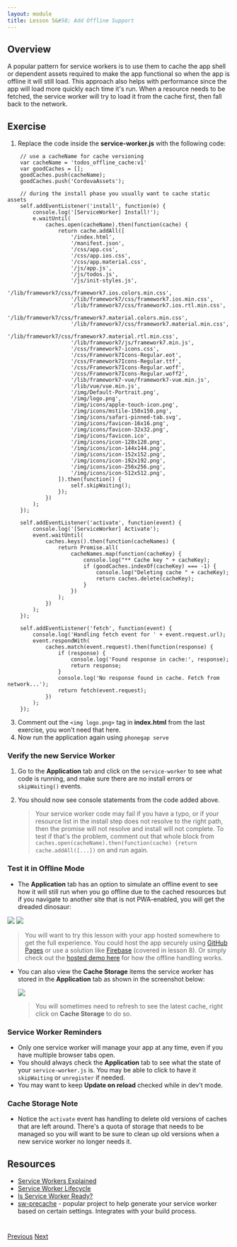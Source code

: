 ```yaml
---
layout: module
title: Lesson 5&#58; Add Offline Support
---
```

## Overview
A popular pattern for service workers is to use them to cache the app shell or dependent assets required to make the app functional so when the app is offline it will still load. This approach also helps with performance since the app will load more quickly each time it's run. When a resource needs to be fetched, the service worker will try to load it from the cache first, then fall back to the network.

## Exercise

1. Replace the code inside the **service-worker.js** with the following code:

```
    // use a cacheName for cache versioning
    var cacheName = 'todos_offline_cache:v1'
    var goodCaches = [];
    goodCaches.push(cacheName);
    goodCaches.push('CordovaAssets'); 

    // during the install phase you usually want to cache static assets
    self.addEventListener('install', function(e) {
        console.log('[ServiceWorker] Install!');
        e.waitUntil(
            caches.open(cacheName).then(function(cache) {
                return cache.addAll([
                    '/index.html',
                    '/manifest.json',
                    '/css/app.css',
                    '/css/app.ios.css',
                    '/css/app.material.css',
                    '/js/app.js',
                    '/js/todos.js',
                    '/js/init-styles.js',
                    '/lib/framework7/css/framework7.ios.colors.min.css',
                    '/lib/framework7/css/framework7.ios.min.css',
                    '/lib/framework7/css/framework7.ios.rtl.min.css',
                    '/lib/framework7/css/framework7.material.colors.min.css',
                    '/lib/framework7/css/framework7.material.min.css',
                    '/lib/framework7/css/framework7.material.rtl.min.css',
                    '/lib/framework7/js/framework7.min.js',
                    '/css/framework7-icons.css',
                    '/css/Framework7Icons-Regular.eot',
                    '/css/Framework7Icons-Regular.ttf',
                    '/css/Framework7Icons-Regular.woff',
                    '/css/Framework7Icons-Regular.woff2',
                    '/lib/framework7-vue/framework7-vue.min.js',
                    '/lib/vue/vue.min.js',
                    '/img/Default-Portrait.png',
                    '/img/logo.png',
                    '/img/icons/apple-touch-icon.png',
                    '/img/icons/mstile-150x150.png',
                    '/img/icons/safari-pinned-tab.svg',
                    '/img/icons/favicon-16x16.png',
                    '/img/icons/favicon-32x32.png',
                    '/img/icons/favicon.ico',
                    '/img/icons/icon-128x128.png',
                    '/img/icons/icon-144x144.png',
                    '/img/icons/icon-152x152.png',
                    '/img/icons/icon-192x192.png',
                    '/img/icons/icon-256x256.png',
                    '/img/icons/icon-512x512.png',
                ]).then(function() {
                    self.skipWaiting();
                });
            })
        );
    });

    self.addEventListener('activate', function(event) {
        console.log('[ServiceWorker] Activate');
        event.waitUntil(
            caches.keys().then(function(cacheNames) {
                return Promise.all(
                    cacheNames.map(function(cacheKey) {
                        console.log("** Cache key " + cacheKey);
                        if (goodCaches.indexOf(cacheKey) === -1) {
                            console.log("Deleting cache " + cacheKey);
                            return caches.delete(cacheKey);
                        }
                    })
                );
            })
        );
    });

    self.addEventListener('fetch', function(event) {    
        console.log('Handling fetch event for ' + event.request.url);  
        event.respondWith(
            caches.match(event.request).then(function(response) {
                if (response) {
                    console.log('Found response in cache:', response);
                    return response;
                }
                console.log('No response found in cache. Fetch from network...');
                return fetch(event.request);
            })
        );
    });
```

3. Comment out the `<img logo.png>` tag in **index.html** from the last exercise, you won't need that here.
4. Now run the application again using `phonegap serve`

### Verify the new Service Worker
1. Go to the **Application** tab and click on the `service-worker` to see what code is running, and make sure there are no install errors or `skipWaiting()` events.
2. You should now see console statements from the code added above.

   >Your service worker code may fail if you have a typo, or if your resource list in the install step does not resolve to the right path, then the promise will not resolve and install will not complete. To test if that's the problem, comment out that whole block from `caches.open(cacheName).then(function(cache) {return cache.addAll([...])` on and run again.

### Test it in Offline Mode

- The **Application** tab has an option to simulate an offline event to see how it will still run when you go offline due to the cached resources but if you navigate to another site that is not PWA-enabled, you will get the dreaded dinosaur:

 ![](images/web-running-offline.png)
 ![](images/cnn-offline.png)

 >You will want to try this lesson with your app hosted somewhere to get the full experience. You could host the app securely using [GitHub Pages](https://pages.github.com/) or use a solution like [Firebase](https://firebase.google.com/) (covered in lesson 8). Or simply check out the [hosted demo here](https:/hosted-todos.firebaseapp.com) for how the offline handling works.

- You can also view the **Cache Storage** items the service worker has stored in the **Application** tab as shown in the screenshot below:

  ![](images/sw-cache.png)

  >You will sometimes need to refresh to see the latest cache, right click on **Cache Storage** to do so.

### Service Worker Reminders
- Only one service worker will manage your app at any time, even if you have multiple browser tabs open. 
- You should always check the **Application** tab to see what the state of your `service-worker.js` is. You may be able to click to have it `skipWaiting` or `unregister` if needed. 
- You may want to keep **Update on reload** checked while in dev't mode.

### Cache Storage Note
- Notice the `activate` event has handling to delete old versions of caches that are left around. There's a quota of storage that needs to be managed so you will want to be sure to clean up old versions when a new service worker no longer needs it.

## Resources
- [Service Workers Explained](https://github.com/w3c/ServiceWorker/blob/master/explainer.md)
- [Service Worker Lifecycle](https://developers.google.com/web/fundamentals/instant-and-offline/service-worker/lifecycle)
- [Is Service Worker Ready?](https://jakearchibald.github.io/isserviceworkerready/)
- [sw-precache](https://github.com/GoogleChrome/sw-precache) - popular project to help generate your service worker based on certain settings. Integrates with your build process.

<div class="row" style="margin-top:40px;">
<div class="col-sm-12">
<a href="lesson4.html" class="btn btn-default"><i class="glyphicon glyphicon-chevron-left"></i> Previous</a>
<a href="lesson6.html" class="btn btn-default pull-right">Next <i class="glyphicon
glyphicon-chevron-right"></i></a>
</div>
</div>
